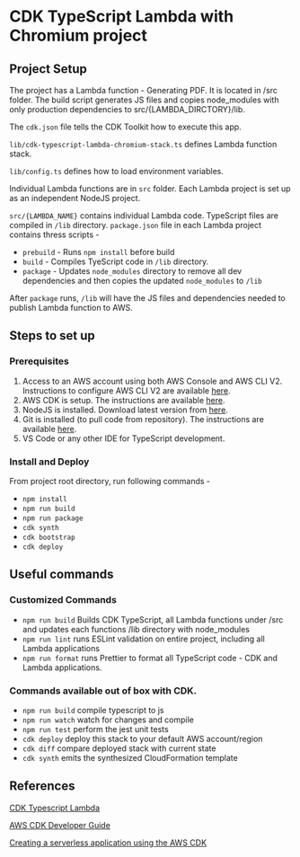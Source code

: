 # CDK TypeScript Lambda with Chromium project

## Project Setup

The project has a Lambda function - Generating PDF. It is located in /src folder. The build script generates JS files and copies node_modules with only production dependencies to src/{LAMBDA_DIRCTORY}/lib.

The `cdk.json` file tells the CDK Toolkit how to execute this app.

`lib/cdk-typescript-lambda-chromium-stack.ts` defines Lambda function stack.

`lib/config.ts` defines how to load environment variables.

Individual Lambda functions are in `src` folder. Each Lambda project is set up as an independent NodeJS project.

`src/{LAMBDA_NAME}` contains individual Lambda code. TypeScript files are compiled in `/lib` directory. `package.json` file in each Lambda project contains thress scripts -

- `prebuild` - Runs `npm install` before build
- `build` - Compiles TyeScript code in `/lib` directory.
- `package` - Updates `node_modules` directory to remove all dev dependencies and then copies the updated `node_modules` to `/lib`

After `package` runs, `/lib` will have the JS files and dependencies needed to publish Lambda function to AWS.

## Steps to set up

### Prerequisites

1. Access to an AWS account using both AWS Console and AWS CLI V2. Instructions to configure AWS CLI V2 are available [here](https://docs.aws.amazon.com/cli/latest/userguide/install-cliv2.html).
2. AWS CDK is setup. The instructions are available [here](https://docs.aws.amazon.com/cdk/latest/guide/getting_started.html#getting_started_install).
3. NodeJS is installed. Download latest version from [here](https://nodejs.org/en/download/).
4. Git is installed (to pull code from repository). The instructions are available [here](https://git-scm.com/book/en/v2/Getting-Started-Installing-Git).
5. VS Code or any other IDE for TypeScript development.

### Install and Deploy

From project root directory, run following commands -

- `npm install`
- `npm run build`
- `npm run package`
- `cdk synth`
- `cdk bootstrap`
- `cdk deploy`

## Useful commands

### Customized Commands

- `npm run build` Builds CDK TypeScript, all Lambda functions under /src and updates each functions /lib directory with node_modules
- `npm run lint` runs ESLint validation on entire project, including all Lambda applications
- `npm run format` runs Prettier to format all TypeScript code - CDK and Lambda applications.

### Commands available out of box with CDK.

- `npm run build` compile typescript to js
- `npm run watch` watch for changes and compile
- `npm run test` perform the jest unit tests
- `cdk deploy` deploy this stack to your default AWS account/region
- `cdk diff` compare deployed stack with current state
- `cdk synth` emits the synthesized CloudFormation template

## References

[CDK Typescript Lambda](https://github.com/aws-samples/cdk-typescript-lambda)

[AWS CDK Developer Guide](https://docs.aws.amazon.com/cdk/latest/guide/home.html)

[Creating a serverless application using the AWS CDK](https://docs.aws.amazon.com/cdk/latest/guide/serverless_example.html)

